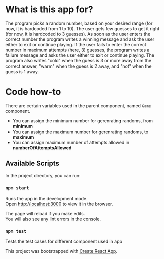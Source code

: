 # What is this app for?
The program picks a random number, based on your desired range (for now, it is hardcoded from 1 to 10). The user gets few guesses to get it right (for now, it is hardcoded to 3 guesses). As soon as the user enters the correct number the program writes a winning message and ask the user either to exit or continue playing. If the user fails to enter the correct number in maximum attempts (here, 3) guesses, the program writes a failure message and asks the user either to exit or continue playing. 
The program also writes "cold" when the guess is 3 or more away from the correct answer, "warm" when the guess is 2 away, and "hot" when the guess is 1 away.

# Code how-to

There are certain variables used in the parent component, named `Game` component.

* You can assign the minimum number for gerenrating randoms, from **minimum**
* You can assign the maximum number for gerenrating randoms, to **maximum**
* You can assign maximum number of attempts allowed in **numberOfAttemptsAllowed**

## Available Scripts

In the project directory, you can run:
###  `npm start`

Runs the app in the development mode.<br />
Open [http://localhost:3000](http://localhost:3000) to view it in the browser.

The page will reload if you make edits.<br />
You will also see any lint errors in the console.

### `npm test`

Tests the test cases for different component used in app

This project was bootstrapped with [Create React App](https://github.com/facebook/create-react-app).
